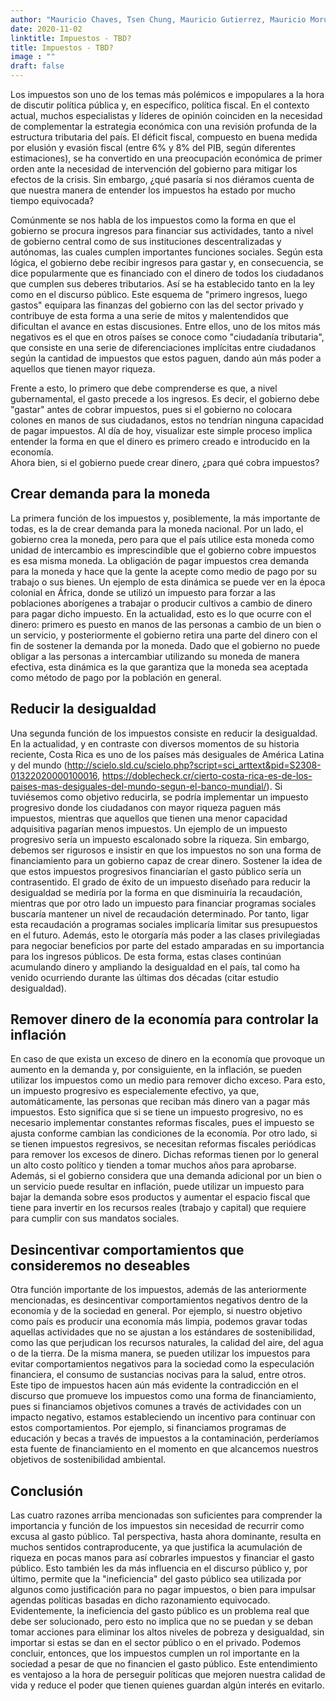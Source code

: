 ```yaml
---
author: "Mauricio Chaves, Tsen Chung, Mauricio Gutierrez, Mauricio Morua"
date: 2020-11-02
linktitle: Impuestos - TBD?
title: Impuestos - TBD?
image : ""
draft: false
---
```



Los impuestos son uno de los temas más polémicos e impopulares a la hora de discutir política pública y, en específico, política fiscal. 
En el contexto actual, muchos especialistas y líderes de opinión coinciden en la necesidad de complementar la estrategia económica con una revisión profunda de la estructura tributaria del país. 
El déficit fiscal, compuesto en buena medida por elusión y evasión fiscal (entre 6% y 8% del PIB, según diferentes estimaciones), se ha convertido en una preocupación económica de primer orden ante la necesidad de intervención del gobierno para mitigar los efectos de la crisis. 
Sin embargo, ¿qué pasaría si nos diéramos cuenta de que nuestra manera de entender los impuestos ha estado por mucho tiempo equivocada?

Comúnmente se nos habla de los impuestos como la forma en que el gobierno se procura ingresos para financiar sus actividades, tanto a nivel de gobierno central como de sus instituciones descentralizadas y autónomas, las cuales cumplen importantes funciones sociales. 
Según esta lógica, el gobierno debe recibir ingresos para gastar y, en consecuencia, se dice popularmente que es financiado con el dinero de todos los ciudadanos que cumplen sus deberes tributarios. 
Así se ha establecido tanto en la ley como en el discurso público. 
Este esquema de "primero ingresos, luego gastos" equipara las finanzas del gobierno con las del sector privado y contribuye de esta forma a una serie de mitos y malentendidos que dificultan el avance en estas discusiones. 
Entre ellos, uno de los mitos más negativos es el que en otros países se conoce como "ciudadanía tributaria", que consiste en una serie de diferenciaciones implícitas entre ciudadanos según la cantidad de impuestos que estos paguen, dando aún más poder a aquellos que tienen mayor riqueza. 

Frente a esto, lo primero que debe comprenderse es que, a nivel gubernamental, el gasto precede a los ingresos. 
Es decir, el gobierno debe "gastar" antes de cobrar impuestos, pues si el gobierno no colocara colones en manos de sus ciudadanos, estos no tendrían ninguna capacidad de pagar impuestos.
Al día de hoy, visualizar este simple proceso implica entender la forma en que el dinero es primero creado e introducido en la economía.   
Ahora bien, si el gobierno puede crear dinero, ¿para qué cobra impuestos?


## Crear demanda para la moneda
La primera función de los impuestos y, posiblemente, la más importante de todas, es la de crear demanda para la moneda nacional. 
Por un lado, el gobierno crea la moneda, pero para que el país utilice esta moneda como unidad de intercambio es imprescindible que el gobierno cobre impuestos es esa misma moneda. 
La obligación de pagar impuestos crea demanda para la moneda y hace que la gente la acepte como medio de pago por su trabajo o sus bienes. 
Un ejemplo de esta dinámica se puede ver en la época colonial en África, donde se utilizó un impuesto para forzar a las poblaciones aborígenes a trabajar o producir cultivos a cambio de dinero para pagar dicho impuesto. 
En la actualidad, esto es lo que ocurre con el dinero: primero es puesto en manos de las personas a cambio de un bien o un servicio, y posteriormente el gobierno retira una parte del dinero con el fin de sostener la demanda por la moneda. 
Dado que el gobierno no puede obligar a las personas a intercambiar utilizando su moneda de manera efectiva, esta dinámica es la que garantiza que la moneda sea aceptada como método de pago por la población en general. 
 
## Reducir la desigualdad

Una segunda función de los impuestos consiste en reducir la desigualdad. 
En la actualidad, y en contraste con diversos momentos de su historia reciente, Costa Rica es uno de los países más desiguales de América Latina y del mundo (http://scielo.sld.cu/scielo.php?script=sci_arttext&pid=S2308-01322020000100016, https://doblecheck.cr/cierto-costa-rica-es-de-los-paises-mas-desiguales-del-mundo-segun-el-banco-mundial/).
Si tuviésemos como objetivo reducirla, se podría implementar un impuesto progresivo donde los ciudadanos con mayor riqueza paguen más impuestos, mientras que aquellos que tienen una menor capacidad adquisitiva pagarían menos impuestos. 
Un ejemplo de un impuesto progresivo sería un impuesto escalonado sobre la riqueza. 
Sin embargo, debemos ser rigurosos e insistir en que los impuestos no son una forma de financiamiento para un gobierno capaz de crear dinero.
Sostener la idea de que estos impuestos progresivos financiarían el gasto público sería un contrasentido.
El grado de éxito de un impuesto diseñado para reducir la desigualdad se mediría por la forma en que disminuiría la recaudación, mientras que por otro lado un impuesto para financiar programas sociales buscaría mantener un nivel de recaudación determinado.
Por tanto, ligar esta recaudación a programas sociales implicaría limitar sus presupuestos en el futuro. 
Además, esto le otorgaría más poder a las clases privilegiadas para negociar beneficios por parte del estado amparadas en su importancia para los ingresos públicos. 
De esta forma, estas clases continúan acumulando dinero y ampliando la desigualdad en el país, tal como ha venido ocurriendo durante las últimas dos décadas (citar estudio desigualdad). 

## Remover dinero de la economía para controlar la inflación

En caso de que exista un exceso de dinero en la economía que provoque un aumento en la demanda y, por consiguiente, en la inflación, se pueden utilizar los impuestos como un medio para remover dicho exceso. 
Para esto, un impuesto progresivo es especialemente efectivo, ya que, automáticamente, las personas que reciban más dinero van a pagar más impuestos. 
Esto significa que si se tiene un impuesto progresivo, no es necesario implementar constantes reformas fiscales, pues el impuesto se ajusta conforme cambian las condiciones de la economía. 
Por otro lado, si se tienen impuestos regresivos, se necesitan reformas fiscales periódicas para remover los excesos de dinero. 
Dichas reformas tienen por lo general un alto costo político y tienden a tomar muchos años para aprobarse. 
Además, si el gobierno considera que una demanda adicional por un bien o un servicio puede resultar en inflación, puede utilizar un impuesto para bajar la demanda sobre esos productos y aumentar el espacio fiscal que tiene para invertir en los recursos reales (trabajo y capital) que requiere para cumplir con sus mandatos sociales.

## Desincentivar comportamientos que consideremos no deseables
Otra función importante de los impuestos, además de las anteriormente mencionadas, es desincentivar comportamientos negativos dentro de la economía y de la sociedad en general. 
Por ejemplo, si nuestro objetivo como país es producir una economía más limpia, podemos gravar todas aquellas actividades que no se ajustan a los estándares de sostenibilidad, como las que perjudican los recursos naturales, la calidad del aire, del agua o de la tierra. 
De la misma manera, se pueden utilizar los impuestos para evitar comportamientos negativos para la sociedad como la especulación financiera, el consumo de sustancias nocivas para la salud, entre otros. 
Este tipo de impuestos hacen aún más evidente la contradicción en el discurso que promueve los impuestos como una forma de financiamiento, pues si financiamos objetivos comunes a través de actividades con un impacto negativo, estamos estableciendo un incentivo para continuar con estos comportamientos. 
Por ejemplo, si financiamos programas de educación y becas a través de impuestos a la contaminación, perderíamos esta fuente de financiamiento en el momento en que alcancemos nuestros objetivos de sostenibilidad ambiental. 

## Conclusión
Las cuatro razones arriba mencionadas son suficientes para comprender la importancia y función de los impuestos sin necesidad de recurrir como excusa al gasto público. 
Tal perspectiva, hasta ahora dominante, resulta en muchos sentidos contraproducente, ya que justifica la acumulación de riqueza en pocas manos para así cobrarles impuestos y financiar el gasto público. 
Esto también les da más influencia en el discurso público y, por último, permite que la "ineficiencia" del gasto público sea utilizada por algunos como justificación para no pagar impuestos, o bien para impulsar agendas políticas basadas en dicho razonamiento equivocado. 
Evidentemente, la ineficiencia del gasto público es un problema real que debe ser solucionado, pero esto no implica que no se puedan y se deban tomar acciones para eliminar los altos niveles de pobreza y desigualdad, sin importar si estas se dan en el sector público o en el privado. 
Podemos concluir, entonces, que los impuestos cumplen un rol importante en la sociedad a pesar de que no financien el gasto público. 
Este entendimiento es ventajoso a la hora de perseguir políticas que mejoren nuestra calidad de vida y reduce el poder que tienen quienes guardan algún interés en evitarlo. 


